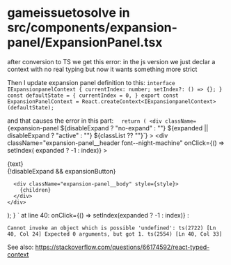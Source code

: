 # gameissuetosolve in src/components/expansion-panel/ExpansionPanel.tsx

after conversion to TS we get this error: 
in the js version we just declar a context with no real typing but now it wants something more strict

Then I update expansion panel definition to this:
`interface IExpansionpanelContext {
    currentIndex: number;
    setIndex?: () => {};
}
const defaultState = {
  currentIndex = 0,
}
export const ExpansionPanelContext = React.createContext<IExpansionpanelContext>(defaultState);`

and that causes the error in this part:
`  return (
    <div
      className={`expansion-panel 
        ${disableExpand ? "no-expand" : ""} 
        ${expanded || disableExpand ? "active" : ""} 
        ${classList ?? ""}`}
    >
      <div
        className="expansion-panel__header font--night-machine"
        onClick={() => setIndex( expanded ? -1 : index)}
      >
        <div>{text}</div>
        {!disableExpand && expansionButton}
      </div>

      <div className="expansion-panel__body" style={style}>
        {children}
      </div>
    </div>
  );
}
`
at line 40: onClick={() => setIndex(expanded ? -1 : index)} :

`Cannot invoke an object which is possible 'undefined': ts(2722) [Ln 40, Col 24]
Expected 0 arguments, but got 1. ts(2554) [Ln 40, Col 33]`

See also: https://stackoverflow.com/questions/66174592/react-typed-context

